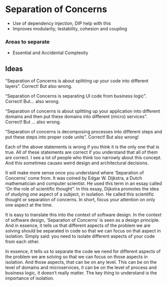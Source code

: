 # Separation of Concerns

- Use of dependency injection, DIP help with this
- Improves modularity, testability, cohesion and coupling


### Areas to separate

- Essential and Accidental Complexity

## Ideas

“Separation of Concerns is about splitting up your code into different layers”. Correct! But also wrong.

“Separation of Concerns is separating UI code from business logic”. Correct! But… also wrong.

“Separation of concerns is about splitting up your application into different domains and then put these domains into different (micro) services”. Correct! But … also wrong.

“Separation of concerns is decomposing processes into different steps and put these steps into proper code units”. Correct! But also wrong!

Each of the above statements is wrong if you think it is the only one that is true. All of these statements are correct if you understand that all of them are correct. I see a lot of people who think too narrowly about this concept. And this sometimes causes weird design and architectural decisions.

It will make more sense once you understand where ‘Separation of Concerns’ come from. It was coined by Edgar W. Dijkstra, a Dutch mathematician and computer scientist. He used this term in an essay called ‘On the role of scientific thought”. In this essay, Dijkstra promotes the idea of studying one aspect of a subject, in isolation. He called this scientific thought or separation of concerns. In short, focus your attention on only one aspect at the time.

It is easy to translate this into the context of software design. In the context of software design, ‘Separation of Concerns’ is seen as a design principle. And in essence, it tells us that different aspects of the problem we are solving should be separated in code so that we can focus on that aspect in isolation. Simply said: you need to isolate different aspects of your code from each other.

In essence, it tells us to separate the code we need for different aspects of the problem we are solving so that we can focus on those aspects in isolation. And those aspects, that can be on any level. This can be on the level of domains and microservices, it can be on the level of process and business logic, it doesn’t really matter. The key thing to understand is the importance of isolation.
